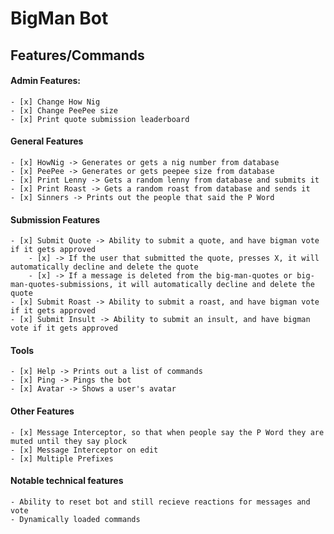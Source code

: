 # BigMan Bot 

## Features/Commands
#### Admin Features:
    - [x] Change How Nig
    - [x] Change PeePee size
    - [x] Print quote submission leaderboard
    
#### General Features
    - [x] HowNig -> Generates or gets a nig number from database
    - [x] PeePee -> Generates or gets peepee size from database
    - [x] Print Lenny -> Gets a random lenny from database and submits it
    - [x] Print Roast -> Gets a random roast from database and sends it 
    - [x] Sinners -> Prints out the people that said the P Word

#### Submission Features
    - [x] Submit Quote -> Ability to submit a quote, and have bigman vote if it gets approved
        - [x] -> If the user that submitted the quote, presses X, it will automatically decline and delete the quote
        - [x] -> If a message is deleted from the big-man-quotes or big-man-quotes-submissions, it will automatically decline and delete the quote 
    - [x] Submit Roast -> Ability to submit a roast, and have bigman vote if it gets approved
    - [x] Submit Insult -> Ability to submit an insult, and have bigman vote if it gets approved
    
#### Tools
    - [x] Help -> Prints out a list of commands
    - [x] Ping -> Pings the bot
    - [x] Avatar -> Shows a user's avatar
    
#### Other Features
    - [x] Message Interceptor, so that when people say the P Word they are muted until they say plock
    - [x] Message Interceptor on edit
    - [x] Multiple Prefixes
    
#### Notable technical features
    - Ability to reset bot and still recieve reactions for messages and vote
    - Dynamically loaded commands